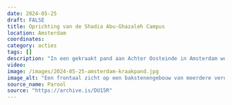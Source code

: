 ```yaml
---
date: 2024-05-25
draft: FALSE
title: Oprichting van de Shadia Abu-Ghazaleh Campus
location: Amsterdam
coordinates: 
category: acties
tags: []
description: "In een gekraakt pand aan Achter Oosteinde in Amsterdam wordt de Shadia Abu-Ghazaleh Campus opgericht. Honderden mensen verzamelen zich voor de deur en luisteren naar toespraken en doen mee aan bewegingsoefeningen. "
video: 
image: /images/2024-05-25-amsterdam-kraakpand.jpg
image_alt: "Een frontaal zicht op een bakstenengebouw van meerdere verdiepingen, met hoge donkeredeuren en ramen. Het is een bewolkte dag. Aan de rechterzijde zijn over een muur heen bomen te zien. Op de deuren op de begane grond zitten posters, flyers en stickers ter ondersteuning van Palestina. Een groot handgeschilderd spandoek vanaf de eerste verdieping toont een persoon met een wapen, en daarnaast in groene letters (onder meer) de tekst 'Shadia Abu Ghazaleh Campus'. Vanaf de tweede verdieping tot aan de straat is een langere, smallere banner met daarop de tekst (in het Engels), in zwarte, rode en groene leters: '... je moet je verzetten anders zijn jij en je opleiding waardeloos, Basel al Araj', met daaronder een rode driehoek en een Palestijnse vlag."
source_name: Parool
source: "https://archive.is/DU15R"
---
```

